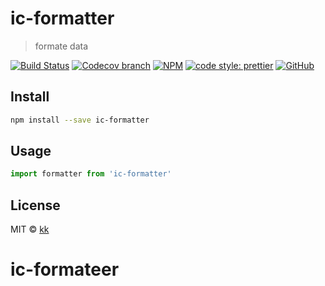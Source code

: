 # ic-formatter

> formate data

[![Build Status](https://img.shields.io/travis/kk/ic-formatter/master.svg)](https://travis-ci.org/kk/ic-formatter)
[![Codecov branch](https://img.shields.io/codecov/c/github/kk/ic-formatter/master.svg)](https://codecov.io/gh/kk/ic-formatter)
[![NPM](https://img.shields.io/npm/v/ic-formatter.svg)](https://www.npmjs.com/package/ic-formatter)
[![code style: prettier](https://img.shields.io/badge/code_style-prettier-ff69b4.svg?style=flat-square)](https://github.com/prettier/prettier)
[![GitHub](https://img.shields.io/github/license/mashape/apistatus.svg)](https://opensource.org/licenses/MIT)


## Install

```bash
npm install --save ic-formatter
```

## Usage

```js
import formatter from 'ic-formatter'
```

## License

MIT © [kk](https://github.com/kk)
# ic-formateer

